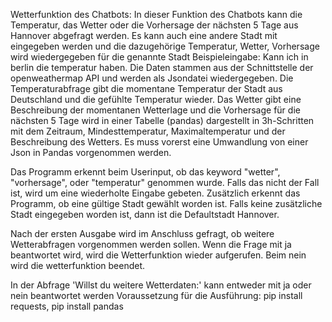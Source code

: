 Wetterfunktion des Chatbots:
In dieser Funktion des Chatbots kann die Temperatur, das Wetter oder die Vorhersage der nächsten 5 Tage aus 
Hannover abgefragt werden. Es kann auch eine andere Stadt mit eingegeben werden und die dazugehörige Temperatur, Wetter, Vorhersage
wird wiedergegeben für die genannte Stadt
Beispieleingabe: Kann ich in berlin die temperatur haben. 
Die Daten stammen aus der Schnittstelle der openweathermap API und werden als Jsondatei wiedergegeben.
Die Temperaturabfrage gibt die momentane Temperatur der Stadt aus Deutschland und die gefühlte Temperatur wieder. Das Wetter gibt eine Beschreibung der 
momentanen Wetterlage und die Vorhersage für die nächsten 5 Tage wird in einer Tabelle (pandas) dargestellt in 3h-Schritten mit
dem Zeitraum, Mindesttemperatur, Maximaltemperatur und der Beschreibung des Wetters. Es muss vorerst eine Umwandlung von einer Json in Pandas vorgenommen werden.

Das Programm erkennt beim Userinput, ob das keyword "wetter", "vorhersage", oder "temperatur" genommen wurde. Falls das nicht der Fall ist, wird
um eine wiederholte Eingabe gebeten. Zusätzlich erkennt das Programm, ob eine gültige Stadt gewählt worden ist. Falls keine zusätzliche Stadt eingegeben worden ist,
dann ist die Defaultstadt Hannover.

Nach der ersten Ausgabe wird im Anschluss gefragt, ob weitere Wetterabfragen vorgenommen werden sollen. Wenn die Frage mit ja beantwortet wird,
wird die Wetterfunktion wieder aufgerufen. Beim nein wird die wetterfunktion beendet.

In der Abfrage 'Willst du weitere Wetterdaten:' kann entweder mit ja oder nein beantwortet werden
Voraussetzung für die Ausführung: pip install requests, pip install pandas



